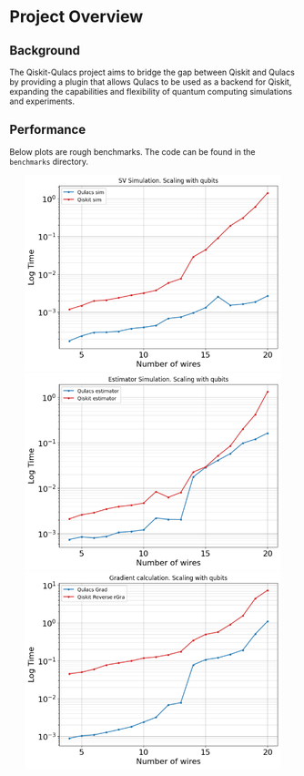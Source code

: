# Project Overview

## Background

The Qiskit-Qulacs project aims to bridge the gap between Qiskit and Qulacs by providing a plugin that allows Qulacs to be used as a backend for Qiskit, expanding the capabilities and flexibility of quantum computing simulations and experiments.

## Performance

Below plots are rough benchmarks. The code can be found in the `benchmarks` directory.

<p align="center">
  <img width="450" height="auto" src="../_static/images/sv_sim.png">
  <img width="450" height="auto" src="../_static/images/est_sim.png">
  <img width="450" height="auto" src="../_static/images/grad_sim.png">
</p>